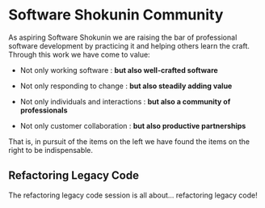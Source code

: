 Software Shokunin Community
==================

As aspiring Software Shokunin we are raising the bar of professional software development by practicing it and helping others learn the craft. Through this work we have come to value:

* Not only working software : **but also well-crafted software**

* Not only responding to change : **but also steadily adding value**

* Not only individuals and interactions : **but also a community of professionals**

* Not only customer collaboration : **but also productive partnerships**

That is, in pursuit of the items on the left we have found the items on the right to be indispensable.

Refactoring Legacy Code
------------------

The refactoring legacy code session is all about... refactoring legacy code!
